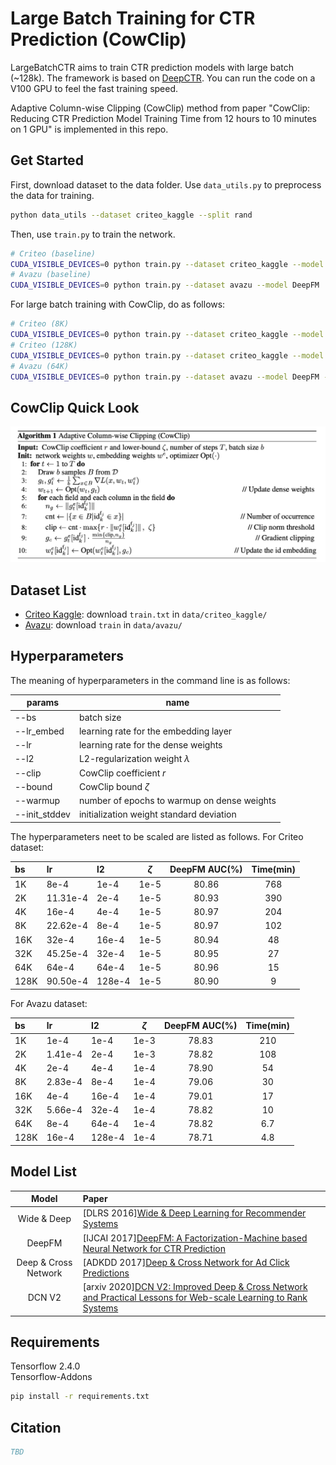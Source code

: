 # Large Batch Training for CTR Prediction (CowClip)

LargeBatchCTR aims to train CTR prediction models with large batch (~128k). The framework is based on [DeepCTR](https://github.com/shenweichen/DeepCTR). You can run the code on a V100 GPU to feel the fast training speed.

Adaptive Column-wise Clipping (CowClip) method from paper "CowClip: Reducing CTR Prediction Model Training
Time from 12 hours to 10 minutes on 1 GPU" is implemented in this repo.

## Get Started

First, download dataset to the data folder. Use `data_utils.py` to preprocess the data for training.

```sh
python data_utils --dataset criteo_kaggle --split rand
```

Then, use `train.py` to train the network.

```sh
# Criteo (baseline)
CUDA_VISIBLE_DEVICES=0 python train.py --dataset criteo_kaggle --model DeepFM
# Avazu (baseline)
CUDA_VISIBLE_DEVICES=0 python train.py --dataset avazu --model DeepFM
```

For large batch training with CowClip, do as follows:

```sh
# Criteo (8K)
CUDA_VISIBLE_DEVICES=0 python train.py --dataset criteo_kaggle --model DeepFM --lr_embed 1e-4 --warmup 1 --init_stddev 1e-2 --clip 1 --bound 1e-5 --bs 8192 --l2 8e-05 --lr 22.6274e-4
# Criteo (128K)
CUDA_VISIBLE_DEVICES=0 python train.py --dataset criteo_kaggle --model DeepFM --lr_embed 1e-4 --warmup 1 --init_stddev 1e-2 --clip 1 --bound 1e-5 --bs 131072 --l2 128e-05 --lr 90.5096e-4
# Avazu (64K)
CUDA_VISIBLE_DEVICES=0 python train.py --dataset avazu --model DeepFM --lr_embed 1e-4 --warmup 1 --init_stddev 1e-2 --clip 1 --bound 1e-4 --bs 65536 --l2 64e-05 --lr 8e-4
```

## CowClip Quick Look

![CowClip Algorithm Quick Look](./assets/cowclip.png)

## Dataset List

- [Criteo Kaggle](https://labs.criteo.com/2014/02/kaggle-display-advertising-challenge-dataset): download `train.txt` in `data/criteo_kaggle/`
- [Avazu](https://www.kaggle.com/c/avazu-ctr-prediction): download `train` in `data/avazu/`

## Hyperparameters

The meaning of hyperparameters in the command line is as follows:

| params        | name                                        |
| ------------- | ------------------------------------------- |
| --bs          | batch size                                  |
| --lr_embed    | learning rate for the embedding layer       |
| --lr          | learning rate for the dense weights         |
| --l2          | L2-regularization weight $\lambda$          |
| --clip        | CowClip coefficient $r$                     |
| --bound       | CowClip bound $\zeta$                       |
| --warmup      | number of epochs to warmup on dense weights |
| --init_stddev | initialization weight standard deviation    |

The hyperparameters neet to be scaled are listed as follows. For Criteo dataset:

| bs   | lr       | l2     | $\zeta$ | DeepFM AUC(%) | Time(min) |
| :--- | :------- | :----- | :-----: | :-----------: | :-------: |
| 1K   | 8e-4     | 1e-4   |  1e-5   |     80.86     |    768    |
| 2K   | 11.31e-4 | 2e-4   |  1e-5   |     80.93     |    390    |
| 4K   | 16e-4    | 4e-4   |  1e-5   |     80.97     |    204    |
| 8K   | 22.62e-4 | 8e-4   |  1e-5   |     80.97     |    102    |
| 16K  | 32e-4    | 16e-4  |  1e-5   |     80.94     |    48     |
| 32K  | 45.25e-4 | 32e-4  |  1e-5   |     80.95     |    27     |
| 64K  | 64e-4    | 64e-4  |  1e-5   |     80.96     |    15     |
| 128K | 90.50e-4 | 128e-4 |  1e-5   |     80.90     |     9     |

For Avazu dataset:

| bs   | lr      | l2     | $\zeta$ | DeepFM AUC(%) | Time(min) |
| :--- | :------ | :----- | :-----: | :-----------: | :-------: |
| 1K   | 1e-4    | 1e-4   |  1e-3   |     78.83     |    210    |
| 2K   | 1.41e-4 | 2e-4   |  1e-3   |     78.82     |    108    |
| 4K   | 2e-4    | 4e-4   |  1e-4   |     78.90     |    54     |
| 8K   | 2.83e-4 | 8e-4   |  1e-4   |     79.06     |    30     |
| 16K  | 4e-4    | 16e-4  |  1e-4   |     79.01     |    17     |
| 32K  | 5.66e-4 | 32e-4  |  1e-4   |     78.82     |    10     |
| 64K  | 8e-4    | 64e-4  |  1e-4   |     78.82     |    6.7    |
| 128K | 16e-4   | 128e-4 |  1e-4   |     78.71     |    4.8    |

## Model List

|        Model         | Paper                                                                                                                                              |
| :------------------: | :------------------------------------------------------------------------------------------------------------------------------------------------- |
|     Wide & Deep      | [DLRS 2016][Wide & Deep Learning for Recommender Systems](https://arxiv.org/pdf/1606.07792.pdf)                                                    |
|        DeepFM        | [IJCAI 2017][DeepFM: A Factorization-Machine based Neural Network for CTR Prediction](http://www.ijcai.org/proceedings/2017/0239.pdf)              |
| Deep & Cross Network | [ADKDD 2017][Deep & Cross Network for Ad Click Predictions](https://arxiv.org/abs/1708.05123)                                                      |
|        DCN V2        | [arxiv 2020][DCN V2: Improved Deep & Cross Network and Practical Lessons for Web-scale Learning to Rank Systems](https://arxiv.org/abs/2008.13535) |

## Requirements

Tensorflow 2.4.0  
Tensorflow-Addons

```sh
pip install -r requirements.txt
```

## Citation

```bibtex
TBD
```
